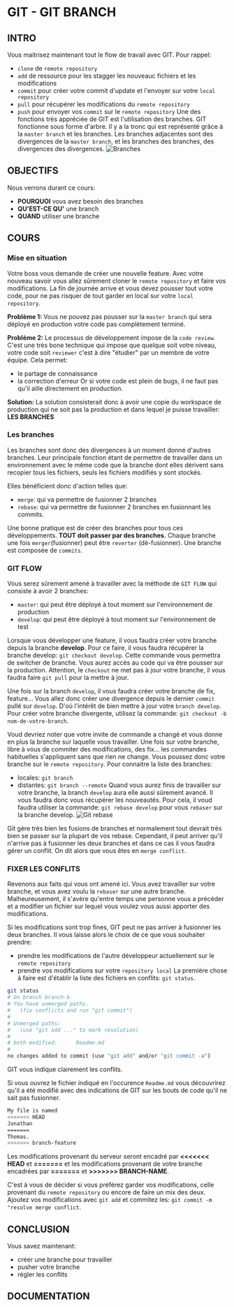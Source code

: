 # GIT - GIT BRANCH

## INTRO
Vous maitrisez maintenant tout le flow de travail avec GIT.
Pour rappel:
 - `clone` de `remote repository`
 - `add` de ressource pour les stagger les nouveauc fichiers et les modifications
 - `commit` pour créer votre commit d'update et l'envoyer sur votre `local repository`
 - `pull` pour récupérer les modifications du `remote repository`
 - `push` pour envoyer vos `commit` sur le `remote repository`
 Une des fonctions très appréciée de GIT est l'utilisation des branches.
 GIT fonctionne sous forme d'arbre. Il y a la tronc qui est représenté grâce à la `master branch` et les branches.
 Les branches adjacentes sont des divergences de la `master branch`, et les branches des branches, des divergences 
 des divergences.
 ![Branches](https://wac-cdn.atlassian.com/dam/jcr:746be214-eb99-462c-9319-04a4d2eeebfa/01.svg?cdnVersion=jm)

## OBJECTIFS
Nous verrons durant ce cours: 
 - **POURQUOI** vous avez besoin des branches
 - **QU'EST-CE QU'** une branch
 - **QUAND** utiliser une branche

## COURS
### Mise en situation
Votre boss vous demande de créer une nouvelle feature. Avec votre nouveau savoir vous allez sûrement cloner le 
`remote repository` et faire vos modifications.
La fin de journée arrive et vous devez pousser tout votre code, pour ne pas risquer de tout garder en local sur votre
`local repository`.

**Problème 1:** Vous ne pouvez pas pousser sur la `master branch` qui sera déployé en production votre code pas
complètement terminé. 

**Problème 2:** Le processus de développement impose de la `code review`. C'est une très bone technique qui impose que 
quelque soit votre niveau, votre code soit `reviewer` c'est à dire "étudier" par un membre de votre équipe.
Cela permet: 
 - le partage de connaissance
 - la correction d'erreur
Or si votre code est plein de bugs, il ne faut pas qu'il aille directement en production.

**Solution:** La solution consisterait donc à avoir une copie du workspace de production qui ne soit pas la production
et dans lequel je puisse travailler: **LES BRANCHES**

### Les branches
Les branches sont donc des divergences à un moment donné d'autres branches. Leur principale fonction étant de permettre
de travailler dans un environnement avec le même code que la branche dont elles dérivent sans recopier tous les fichiers, 
seuls les fichiers modifiés y sont stockés.

Elles bénéficient donc d'action telles que: 
 - `merge`: qui va permettre de fusionner 2 branches
 - `rebase`: qui va permettre de fusionner 2 branches en fusionnant les commits.
 
Une bonne pratique est de créer des branches pour tous ces développements. **TOUT doit passer par des branches.**
Chaque branche une fois `merger`(fusionner) peut être `reverter` (dé-fusionner). Une branche est composée de `commits`.

### GIT FLOW
Vous serez sûrement amené à travailler avec la méthode de `GIT FLOW` qui consiste à avoir 2 branches: 
 - `master`: qui peut être déployé à tout moment sur l'environnement de production
 - `develop`: qui peut être déployé à tout moment sur l'environnement de test
 
 Lorsque vous développer une feature, il vous faudra créer votre branche depuis la branche **develop**. Pour ce faire,
 il vous faudra récupérer la branche develop: `git checkout develop`. Cette commande vous permettra de switcher de
 branche. Vous aurez accès au code qui va être pousser sur la production. Attention, le `checkout` ne met pas à jour
 votre branche, il vous faudra faire `git pull` pour la mettre à jour.
 
 Une fois sur la branch `develop`, il vous faudra créer votre branche de fix, feature... Vous allez donc créer 
 une divergence depuis le dernier `commit` pullé sur `develop`. D'où l'intérêt de bien mettre à jour votre `branch
 develop`. Pour créer votre branche divergente, utilisez la commande: `git checkout -b nom-de-votre-branch`.
 
 Voud devriez noter que votre invite de commande a changé et vous donne en plus la branche sur laquelle vous travailler.
 Une fois sur votre branche, libre à vous de commiter des modifications, des fix... les commandes habituelles
 s'appliquent sans que rien ne change. Vous poussez donc votre branche sur le `remote repository`.
 Pour connaitre la liste des branches:
  - locales: `git branch`
  - distantes: `git branch --remote`
Quand vous aurez finis de travailler sur votre branche, la branch `develop` aura elle aussi sûrement avancé. Il vous
faudra donc vous récupérer les nouveautés. Pour cela, il voud faudra utiliser la commande: `git rebase develop` pour
vous `rebaser` sur la branche develop.
![Git rebase](https://wac-cdn.atlassian.com/dam/jcr:e4a40899-636b-4988-9774-eaa8a440575b/02.svg?cdnVersion=jm)

Git gère très bien les fusions de branches et normalement tout devrait très bien se passer sur la plupart de vos rebase.
Cependant, il peut arriver qu'il n'arrive pas à fusionner les deux branches et dans ce cas il vous faudra gérer un 
conflit. On dit alors que vous êtes en `merge conflict`.

### FIXER LES CONFLITS
Revenons aux faits qui vous ont amené ici. Vous avez travailler sur votre branche, et vous avez voulu la `rebaser` sur 
une autre branche. Malheureusement, il s'avère qu'entre temps une personne vous a précéder et a modifier un fichier sur 
lequel vous voulez vous aussi apporter des modifications.

Si les modifications sont trop fines, GIT peut ne pas arriver à fusionner les deux branches. Il vous laisse alors le 
choix de ce que vous souhaiter prendre:
 - prendre les modifications de l'autre développeur actuellement sur le `remote repository`
 - prendre vos modifications sur votre `repository local`
La première chose à faire est d'établir la liste des fichiers en conflits: `git status`.
```bash
git status
# On branch branch-b
# You have unmerged paths.
#   (fix conflicts and run "git commit")
#
# Unmerged paths:
#   (use "git add ..." to mark resolution)
#
# both modified:      Readme.md
#
no changes added to commit (use "git add" and/or "git commit -a")
```
GIT vous indique clairement les conflits.

Si vous ouvrez le fichier indiqué en l'occurence `Readme.md` vous découvrirez qu'il a été modifié avec des indications
de GIT sur les bouts de code qu'il ne sait pas fusionner.
```bash
My file is named 
<<<<<<< HEAD
Jonathan
=======
Thomas.
>>>>>>> branch-feature
```
Les modifications provenant du serveur seront encadré par **<<<<<<< HEAD** et **=======** et les modifications provenant
de votre branche encadrées par **=======** et **>>>>>>> BRANCH-NAME**. 

C'est à vous de décider si vous préférez garder vos modifications, celle provenant du `remote repository` ou encore de 
faire un mix des deux. Ajoutez vos modifications avec `git add` et commitez les: `git commit -m "resolve merge conflict`. 
 
## CONCLUSION
Vous savez maintenant:
 - créer une branche pour travailler
 - pusher votre branche
 - régler les conflits

## DOCUMENTATION

